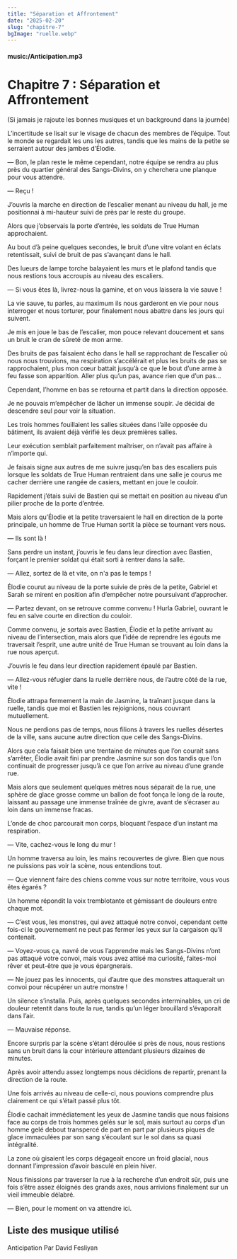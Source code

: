 ```yaml
---
title: "Séparation et Affrontement"
date: "2025-02-20"
slug: "chapitre-7"
bgImage: "ruelle.webp"
---
```


#### music:/Anticipation.mp3

# Chapitre 7 : Séparation et Affrontement 

(Si jamais je rajoute les bonnes musiques et un background dans la journée)

L’incertitude se lisait sur le visage de chacun des membres de l’équipe. Tout le monde se regardait les uns les autres, tandis que les mains de la petite se serraient autour des jambes d’Élodie.

— Bon, le plan reste le même cependant, notre équipe se rendra au plus près du quartier général des Sangs-Divins, on y cherchera une planque pour vous attendre.

— Reçu !

J’ouvris la marche en direction de l’escalier menant au niveau du hall, je me positionnai à mi-hauteur suivi de près par le reste du groupe.

Alors que j’observais la porte d’entrée, les soldats de True Human approchaient.

Au bout d’à peine quelques secondes, le bruit d’une vitre volant en éclats retentissait, suivi de bruit de pas s’avançant dans le hall.

Des lueurs de lampe torche balayaient les murs et le plafond tandis que nous restions tous accroupis au niveau des escaliers.

— Si vous êtes là, livrez-nous la gamine, et on vous laissera la vie sauve !

La vie sauve, tu parles, au maximum ils nous garderont en vie pour nous interroger et nous torturer, pour finalement nous abattre dans les jours qui suivent.

Je mis en joue le bas de l’escalier, mon pouce relevant doucement et sans un bruit le cran de sûreté de mon arme.

Des bruits de pas faisaient écho dans le hall se rapprochant de l’escalier où nous nous trouvions, ma respiration s’accélérait et plus les bruits de pas se rapprochaient, plus mon cœur battait jusqu’à ce que le bout d’une arme à feu fasse son apparition. Aller plus qu’un pas, avance rien que d’un pas…

Cependant, l’homme en bas se retourna et partit dans la direction opposée.

Je ne pouvais m’empêcher de lâcher un immense soupir. Je décidai de descendre seul pour voir la situation.

Les trois hommes fouillaient les salles situées dans l’aile opposée du bâtiment, ils avaient déjà vérifié les deux premières salles. 

Leur exécution semblait parfaitement maîtriser, on n’avait pas affaire à n’importe qui.

Je faisais signe aux autres de me suivre jusqu’en bas des escaliers puis lorsque les soldats de True Human rentraient dans une salle je courus me cacher derrière une rangée de casiers, mettant en joue le couloir.

Rapidement j’étais suivi de Bastien qui se mettait en position au niveau d’un pilier proche de la porte d’entrée.

Mais alors qu’Élodie et la petite traversaient le hall en direction de la porte principale, un homme de True Human sortit la pièce se tournant vers nous.

— Ils sont là !

Sans perdre un instant, j’ouvris le feu dans leur direction avec Bastien, forçant le premier soldat qui était sorti à rentrer dans la salle.

— Allez, sortez de là et vite, on n'a pas le temps ! 

Élodie courut au niveau de la porte suivie de près de la petite, Gabriel et Sarah se mirent en position afin d’empêcher notre poursuivant d’approcher.

— Partez devant, on se retrouve comme convenu ! Hurla Gabriel, ouvrant le feu en salve courte en direction du couloir.

Comme convenu, je sortais avec Bastien, Élodie et la petite arrivant au niveau de l’intersection, mais alors que l’idée de reprendre les égouts me traversait l’esprit, une autre unité de True Human se trouvant au loin dans la rue nous aperçut.

J’ouvris le feu dans leur direction rapidement épaulé par Bastien.

— Allez-vous réfugier dans la ruelle derrière nous, de l’autre côté de la rue, vite !

Élodie attrapa fermement la main de Jasmine, la traînant jusque dans la ruelle, tandis que moi et Bastien les rejoignions, nous couvrant mutuellement.

Nous ne perdions pas de temps, nous filions à travers les ruelles désertes de la ville, sans aucune autre direction que celle des Sangs-Divins.

Alors que cela faisait bien une trentaine de minutes que l’on courait sans s’arrêter, Élodie avait fini par prendre Jasmine sur son dos tandis que l’on continuait de progresser jusqu’à ce que l’on arrive au niveau d’une grande rue.

Mais alors que seulement quelques mètres nous séparait de la rue, une sphère de glace grosse comme un ballon de foot fonça le long de la route, laissant au passage une immense traînée de givre, avant de s’écraser au loin dans un immense fracas.

L’onde de choc parcourait mon corps, bloquant l’espace d’un instant ma respiration.

— Vite, cachez-vous le long du mur !

Un homme traversa au loin, les mains recouvertes de givre. Bien que nous ne puissions pas voir la scène, nous entendions tout.

— Que viennent faire des chiens comme vous sur notre territoire, vous vous êtes égarés ?

Un homme répondit la voix tremblotante et gémissant de douleurs entre chaque mot.

— C’est vous, les monstres, qui avez attaqué notre convoi, cependant cette fois-ci le gouvernement ne peut pas fermer les yeux sur la cargaison qu’il contenait.

— Voyez-vous ça, navré de vous l’apprendre mais les Sangs-Divins n’ont pas attaqué votre convoi, mais vous avez attisé ma curiosité, faites-moi rêver et peut-être que je vous épargnerais.

— Ne jouez pas les innocents, qui d’autre que des monstres attaquerait un convoi pour récupérer un autre monstre !

Un silence s’installa. Puis, après quelques secondes interminables, un cri de douleur retentit dans toute la rue, tandis qu’un léger brouillard s’évaporait dans l’air.

— Mauvaise réponse.

Encore surpris par la scène s’étant déroulée si près de nous, nous restions sans un bruit dans la cour intérieure attendant plusieurs dizaines de minutes.

Après avoir attendu assez longtemps nous décidions de repartir, prenant la direction de la route.

Une fois arrivés au niveau de celle-ci, nous pouvions comprendre plus clairement ce qui s’était passé plus tôt. 

Élodie cachait immédiatement les yeux de Jasmine tandis que nous faisions face au corps de trois hommes gelés sur le sol, mais surtout au corps d’un homme gelé debout transpercé de part en part par plusieurs piques de glace immaculées par son sang s’écoulant sur le sol dans sa quasi intégralité.

La zone où gisaient les corps dégageait encore un froid glacial, nous donnant l’impression d’avoir basculé en plein hiver.

Nous finissions par traverser la rue à la recherche d’un endroit sûr, puis une fois s’être assez éloignés des grands axes, nous arrivions finalement sur un vieil immeuble délabré.

— Bien, pour le moment on va attendre ici.

## Liste des musique utilisé

Anticipation Par David Fesliyan